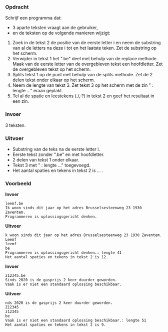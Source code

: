 ### Opdracht

Schrijf een programma dat:  
- 3 aparte teksten vraagt aan de gebruiker,  
- en de teksten op de volgende manieren wijzigt:

1. Zoek in de tekst 2 de positie van de eerste letter i en neem de substring van al de letters na deze i tot en het laatste teken. Zet de substring op het scherm.
2. Verwijder in tekst 1 het ".be" deel met behulp van de replace methode. Maak van de eerste letter van de overgebleven tekst een hoofdletter. Zet de overgebleven tekst op het scherm.
3. Splits tekst 1 op de punt met behulp van de splits methode. Zet de 2 delen tekst onder elkaar op het scherm.
4. Neem de lengte van tekst 3. Zet tekst 3 op het scherm met de zin " : lengte ..." eraan geplakt.
5. Tel al de spatie en leestekens (./,:?) in tekst 2 en geef het resultaat in een zin.

### Invoer

3 teksten.

### Uitvoer

* Substring van de teks na de eerste letter i.
* Eerste tekst zonder ".be" en met hoofdletter.
* 2 delen van tekst 1 onder elkaar.        
* Tekst 3 met " : lengte ..." toegevoegd.
* Het aantal spaties en tekens in tekst 2 is ... .

### Voorbeeld

**Invoer**
    
    leemf.be
    Ik woon sinds dit jaar op het adres Brusselsesteenweg 23 1930 Zaventem.
    Programmeren is oplossingsgericht denken.

**Uitvoer**

    k woon sinds dit jaar op het adres Brusselsesteenweg 23 1930 Zaventem.
    Leemf
    leemf
    be
    Programmeren is oplossingsgericht denken.: lengte 41
    Het aantal spaties en tekens in tekst 2 is 12.
   
**Invoer**
    
    z12345.be
    Sinds 2020 is de gasprijs 2 keer duurder geworden.
    Vaak is er niet een standaard oplossing beschikbaar.

**Uitvoer**

    nds 2020 is de gasprijs 2 keer duurder geworden.
    Z12345
    z12345
    be
    Vaak is er niet een standaard oplossing beschikbaar.: lengte 51
    Het aantal spaties en tekens in tekst 2 is 9.

    
